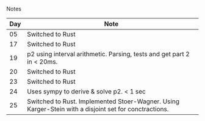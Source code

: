 Notes

| Day | Note                                                                                                  |
| --- | ----------------------------------------------------------------------------------------------------- |
| 05  | Switched to Rust                                                                                      |
| 17  | Switched to Rust                                                                                      |
| 19  | p2 using interval arithmetic. Parsing, tests and get part 2 in < 20ms.                                |
| 20  | Switched to Rust                                                                                      |
| 23  | Switched to Rust                                                                                      |
| 24  | Uses sympy to derive & solve p2. < 1 sec                                                              |
| 25  | Switched to Rust. Implemented Stoer-Wagner. Using Karger-Stein with a disjoint set for conctractions. |
